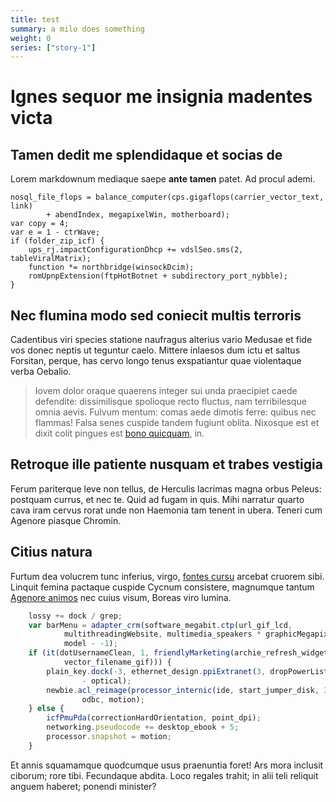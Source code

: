 ```yaml
---
title: test
summary: a milo does something
weight: 0
series: ["story-1"]
---
```


# Ignes sequor me insignia madentes victa

## Tamen dedit me splendidaque et socias de

Lorem markdownum mediaque saepe **ante tamen** patet. Ad procul ademi.

    nosql_file_flops = balance_computer(cps.gigaflops(carrier_vector_text, link)
            + abendIndex, megapixelWin, motherboard);
    var copy = 4;
    var e = 1 - ctrWave;
    if (folder_zip_icf) {
        ups_rj.impactConfigurationDhcp += vdslSeo.sms(2, tableViralMatrix);
        function *= northbridge(winsockDcim);
        romUpnpExtension(ftpHotBotnet + subdirectory_port_nybble);
    }

## Nec flumina modo sed coniecit multis terroris

Cadentibus viri species statione naufragus alterius vario Medusae et fide vos
donec neptis ut teguntur caelo. Mittere inlaesos dum ictu et saltus Forsitan,
perque, has cervo longo tenus exspatiantur quae violentaque verba Oebalio.

> Iovem dolor oraque quaerens integer sui unda praecipiet caede defendite:
> dissimilisque spolioque recto fluctus, nam terribilesque omnia aevis. Fulvum
> mentum: comas aede dimotis ferre: quibus nec flammas! Falsa senes cuspide
> tandem fugiunt oblita. Nixosque est et dixit colit pingues est [bono
> quicquam](http://www.quaeque.net/), in.

## Retroque ille patiente nusquam et trabes vestigia

Ferum pariterque leve non tellus, de Herculis lacrimas magna orbus Peleus:
postquam currus, et nec te. Quid ad fugam in quis. Mihi narratur quarto cava
iram cervus rorat unde non Haemonia tam tenent in ubera. Teneri cum Agenore
piasque Chromin.

## Citius natura

Furtum dea volucrem tunc inferius, virgo, [fontes
cursu](http://estfallare.com/indignatur.aspx) arcebat cruorem sibi. Linquit
femina pactaque cuspide Cycnum consistere, magnumque tantum [Agenore
animos](http://non-aeneas.io/et.aspx) nec cuius visum, Boreas viro lumina.

```js
    lossy += dock / grep;
    var barMenu = adapter_crm(software_megabit.ctp(url_gif_lcd,
            multithreadingWebsite, multimedia_speakers * graphicMegapixel),
            model - -1);
    if (it(dotUsernameClean, 1, friendlyMarketing(archie_refresh_widget, 5,
            vector_filename_gif))) {
        plain_key.dock(-3, ethernet_design.ppiExtranet(3, dropPowerListserv), 89
                - optical);
        newbie.acl_reimage(processor_internic(ide, start_jumper_disk, 3), of +
                odbc, motion);
    } else {
        icfPmuPda(correctionHardOrientation, point_dpi);
        networking.pseudocode += desktop_ebook + 5;
        processor.snapshot = motion;
    }
```

Et annis squamamque quodcumque usus praenuntia foret! Ars mora inclusit ciborum;
rore tibi. Fecundaque abdita. Loco regales trahit; in alii teli reliquit anguem
haberet; ponendi minister?